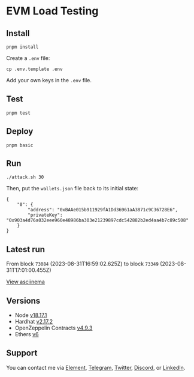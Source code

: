 # EVM Load Testing

## Install

```
pnpm install
```

Create a `.env` file:

```
cp .env.template .env
```

Add your own keys in the `.env` file. 

## Test 

```
pnpm test
```

## Deploy 

```
pnpm basic
```

## Run

```
./attack.sh 30
```

Then, put the `wallets.json` file back to its initial state: 

```
{
    "0": {
        "address": "0xBAAe015b911929fA1Dd36961aA3871c9C36728E6",
        "privateKey": "0x903a4d76a032eee960e48986ba303e21239897cdc542882b2ed4aa4b7c89c508"
    }
}
```

## Latest run 

From block `73084` (2023-08-31T16:59:02.625Z) to block `73349` (2023-08-31T17:01:00.455Z)

[View asciinema](https://asciinema.org/a/8OIATaFNckG2j7xTpzDkItlBU)

## Versions

- Node [v18.17.1](https://nodejs.org/uk/blog/release/v18.17.1/)
- Hardhat [v2.17.2](https://github.com/NomicFoundation/hardhat/releases/tag/hardhat%402.17.2)
- OpenZeppelin Contracts [v4.9.3](https://github.com/OpenZeppelin/openzeppelin-contracts/releases/tag/v4.9.3)
- Ethers [v6](https://docs.ethers.org/v6/)

## Support

You can contact me via [Element](https://matrix.to/#/@julienbrg:matrix.org), [Telegram](https://t.me/julienbrg), [Twitter](https://twitter.com/julienbrg), [Discord](https://discordapp.com/users/julienbrg), or [LinkedIn](https://www.linkedin.com/in/julienberanger/).


